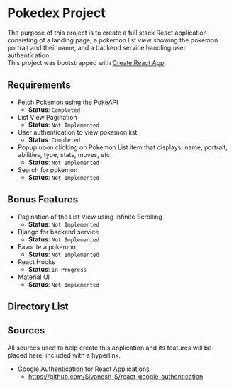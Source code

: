 # Pokedex Project

The purpose of this project is to create a full stack React application consisting of a landing page, a pokemon list view showing the pokemon portrait and their name, and a backend service handling user authentication. \
This project was bootstrapped with [Create React App](https://github.com/facebook/create-react-app).

## Requirements

* Fetch Pokemon using the [PokeAPI](https://pokeapi.co/)
    * **Status**: `Completed`
* List View Pagination
    * **Status**: `Not Implemented`
* User authentication to view pokemon list
    * **Status**: `Completed`
* Popup upon clicking on Pokemon List item that displays: name, portrait, abilities, type, stats, moves, etc.
    * **Status**: `Not Implemented`
* Search for pokemon
    * **Status**: `Not Implemented`

## Bonus Features

* Pagination of the List View using Infinite Scrolling
    * **Status**: `Not Implemented`
* Django for backend service
    * **Status**: `Not Implemented`
* Favorite a pokemon
    * **Status**: `Not Implemented`
* React Hooks
    * **Status**: `In Progress`
* Material UI
    * **Status**: `Not Implemented`

## Directory List


## Sources

All sources used to help create this application and its features will be placed here, included with a hyperlink.

* Google Authentication for React Applications
    * https://github.com/Sivanesh-S/react-google-authentication